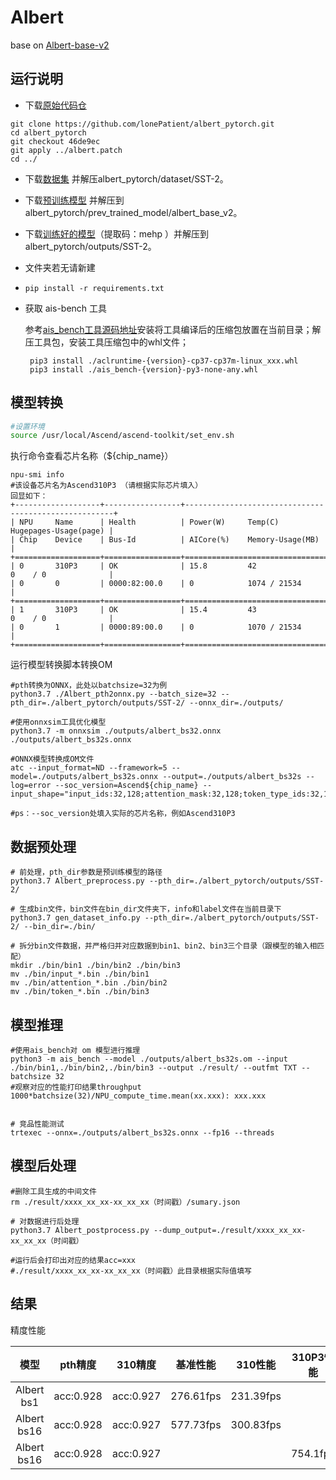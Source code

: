 # Albert

base on [Albert-base-v2](https://github.com/lonePatient/albert_pytorch)

## 运行说明
- 下载[原始代码仓](https://github.com/lonePatient/albert_pytorch)
```
git clone https://github.com/lonePatient/albert_pytorch.git
cd albert_pytorch
git checkout 46de9ec
git apply ../albert.patch
cd ../
```
- 下载[数据集](https://dl.fbaipublicfiles.com/glue/data/SST-2.zip) 并解压albert_pytorch/dataset/SST-2。

- 下载[预训练模型](https://drive.google.com/open?id=1byZQmWDgyhrLpj8oXtxBG6AA52c8IHE- ) 并解压到albert_pytorch/prev_trained_model/albert_base_v2。

- 下载[训练好的模型](https://pan.baidu.com/s/1G5QSVnr2c1eZkDBo1W-uRA )（提取码：mehp ）并解压到albert_pytorch/outputs/SST-2。

- 文件夹若无请新建

- `pip install -r requirements.txt`

- 获取 ais-bench 工具

  参考[ais_bench工具源码地址](https://gitee.com/ascend/tools/tree/master/ais-bench_workload/tool/ais_infer)安装将工具编译后的压缩包放置在当前目录；解压工具包，安装工具压缩包中的whl文件；

  ```
   pip3 install ./aclruntime-{version}-cp37-cp37m-linux_xxx.whl
   pip3 install ./ais_bench-{version}-py3-none-any.whl
  ```

## 模型转换

```bash
#设置环境
source /usr/local/Ascend/ascend-toolkit/set_env.sh
```
执行命令查看芯片名称（$\{chip\_name\}）

```
npu-smi info
#该设备芯片名为Ascend310P3 （请根据实际芯片填入）
回显如下：
+-------------------+-----------------+------------------------------------------------------+
| NPU     Name      | Health          | Power(W)     Temp(C)           Hugepages-Usage(page) |
| Chip    Device    | Bus-Id          | AICore(%)    Memory-Usage(MB)                        |
+===================+=================+======================================================+
| 0       310P3     | OK              | 15.8         42                0    / 0              |
| 0       0         | 0000:82:00.0    | 0            1074 / 21534                            |
+===================+=================+======================================================+
| 1       310P3     | OK              | 15.4         43                0    / 0              |
| 0       1         | 0000:89:00.0    | 0            1070 / 21534                            |
+===================+=================+======================================================+
```

运行模型转换脚本转换OM

```shell
#pth转换为ONNX，此处以batchsize=32为例
python3.7 ./Albert_pth2onnx.py --batch_size=32 --pth_dir=./albert_pytorch/outputs/SST-2/ --onnx_dir=./outputs/

#使用onnxsim工具优化模型
python3.7 -m onnxsim ./outputs/albert_bs32.onnx ./outputs/albert_bs32s.onnx

#ONNX模型转换成OM文件
atc --input_format=ND --framework=5 --model=./outputs/albert_bs32s.onnx --output=./outputs/albert_bs32s --log=error --soc_version=Ascend${chip_name} --input_shape="input_ids:32,128;attention_mask:32,128;token_type_ids:32,128"

#ps：--soc_version处填入实际的芯片名称，例如Ascend310P3
```



## 数据预处理

```shell
# 前处理，pth_dir参数是预训练模型的路径
python3.7 Albert_preprocess.py --pth_dir=./albert_pytorch/outputs/SST-2/

# 生成bin文件，bin文件在bin_dir文件夹下，info和label文件在当前目录下
python3.7 gen_dataset_info.py --pth_dir=./albert_pytorch/outputs/SST-2/ --bin_dir=./bin/

# 拆分bin文件数据，并严格归并对应数据到bin1、bin2、bin3三个目录（跟模型的输入相匹配）
mkdir ./bin/bin1 ./bin/bin2 ./bin/bin3
mv ./bin/input_*.bin ./bin/bin1
mv ./bin/attention_*.bin ./bin/bin2
mv ./bin/token_*.bin ./bin/bin3
```



## 模型推理

```shell
#使用ais_bench对 om 模型进行推理
python3 -m ais_bench --model ./outputs/albert_bs32s.om --input ./bin/bin1,./bin/bin2,./bin/bin3 --output ./result/ --outfmt TXT --batchsize 32
#观察对应的性能打印结果throughput 1000*batchsize(32)/NPU_compute_time.mean(xx.xxx): xxx.xxx


# 竞品性能测试
trtexec --onnx=./outputs/albert_bs32s.onnx --fp16 --threads
```



## 模型后处理

```shell
#删除工具生成的中间文件
rm ./result/xxxx_xx_xx-xx_xx_xx（时间戳）/sumary.json

# 对数据进行后处理
python3.7 Albert_postprocess.py --dump_output=./result/xxxx_xx_xx-xx_xx_xx（时间戳）

#运行后会打印出对应的结果acc=xxx
#./result/xxxx_xx_xx-xx_xx_xx（时间戳）此目录根据实际值填写
```



## 结果

精度性能

| 模型      | pth精度  | 310精度  | 基准性能    | 310性能    | 310P3性能 |
| :------: | :------: | :------: | :------:  | :------:  | :------:  |
| Albert bs1  | acc:0.928 | acc:0.927  |  276.61fps | 231.39fps |  |
| Albert bs16 | acc:0.928  | acc:0.927 | 577.73fps | 300.83fps |  |
| Albert bs16 | acc:0.928 | acc:0.927 |  |  | 754.1fps |


